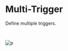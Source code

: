 # Multi-Trigger

Define multiple triggers.


<br/>

![p](https://profitbasedocs.blob.core.windows.net/flowimages/multiple_trigger_1.png)

<br/>